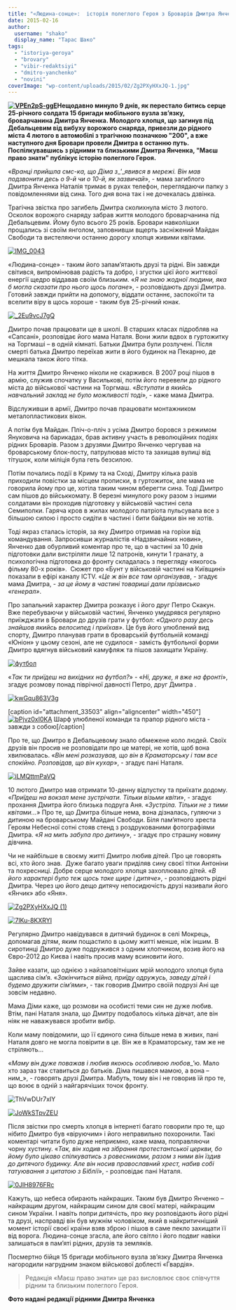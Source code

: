 ```yaml
---
title: "«Людина-сонце»:  історія полеглого Героя з Броварів Дмитра Янченка"
date: 2015-02-16
author: 
  username: "shako"
  display_name: "Тарас Шако"
tags: 
  - "istoriya-geroya"
  - "brovary"
  - "vibir-redaktsiyi"
  - "dmitro-yanchenko"
  - "novini"
coverImage: "wp-content/uploads/2015/02/Zg2PXyHXxJQ-1.jpg"
---
```


**[![VPEn2pS-ggE](https://mpz.brovary.org/wp-content/uploads/2015/02/VPEn2pS-ggE.jpg)](https://mpz.brovary.org/wp-content/uploads/2015/02/VPEn2pS-ggE.jpg)Нещодавно минуло 9 днів, як перестало битись серце 25-річного солдата 15 бригади мобільного вузла зв’язку, броварчанина Дмитра Янченка. Молодого хлопця, що загинув під Дебальцевим від вибуху ворожого снаряда, привезли до рідного міста 4 лютого в автомобілі з трагічною позначкою "200", а вже наступного дня Бровари провели Дмитра в останню путь. Поспілкувавшись з рідними та близькими Дмитра Янченка, "Маєш право знати" публікує історію полеглого Героя.**

«_Вранці прийшла смс-ка, що Діма з__’__явився в мережі. Він мав подзвонити десь о 9-й чи о 10-й, як зазвичай_», - мама загиблого Дмитра Янченка Наталія тримає в руках телефон, переглядаючи папку з повідомленнями від сина. Того дня вона так і не дочекалась дзвінка.

Трагічна звістка про загибель Дмитра сколихнула місто 3 лютого. Осколок ворожого снаряду забрав життя молодого броварчанина під Дебальцевим. Йому було всього 25 років. Бровари навколішки прощались зі своїм янголом, заповнивши вщерть засніжений Майдан Свободи та вистеляючи останню дорогу хлопця живими квітами.

[![IMG_0043](https://mpz.brovary.org/wp-content/uploads/2015/02/IMG_0043.jpg)](https://mpz.brovary.org/wp-content/uploads/2015/02/IMG_0043.jpg)

«Людина-сонце» - таким його запам’ятають друзі та рідні. Він завжди світився, випромінював радість та добро, і згустки цієї його життєвої енергії щедро віддавав своїм близьким. «_Я не знаю жодної людини, яка б могла сказати про нього щось погане_», - розповідають друзі Дмитра. Готовий завжди прийти на допомогу, віддати останнє, заспокоїти та вселити віру в щось хороше - таким був 25-річний юнак.

[![_2Eu9vcJ7gQ](https://mpz.brovary.org/wp-content/uploads/2015/02/2Eu9vcJ7gQ.jpg)](https://mpz.brovary.org/wp-content/uploads/2015/02/2Eu9vcJ7gQ.jpg)

Дмитро почав працювати ще в школі. В старших класах підробляв на «Сапсані», розповідає його мама Наталя. Вони жили вдвох в гуртожитку на Торгмаші – в одній кімнаті. Батьки Дмитра були розлучені. Після смерті батька Дмитро переїхав жити в його будинок на Пекарню, де мешкала також його тітка.

На життя Дмитро Янченко ніколи не скаржився. В 2007 році пішов в армію, служив спочатку у Василькові, потім його перевели до рідного міста до військової частини на Торгмаш. «_Вступати в якийсь навчальний заклад не було можливості тоді_», - каже мама Дмитра.

Відслуживши в армії, Дмитро почав працювати монтажником металопластикових вікон.

А потім був Майдан. Пліч-о-пліч з усіма Дмитро боровся з режимом Януковича на барикадах, брав активну участь в революційних подіях рідних Броварів. Разом з друзями Дмитро Янченко чергував на броварському блок-посту, патрулював місто та захищав вулиці від тітушок, коли міліція була геть безсилою.

Потім почались події в Криму та на Сході, Дмитру кілька разів приходили повістки за місцем прописки, в гуртожиток, але мама не говорила йому про це, хотіла таким чином вберегти сина. Тоді Дмитро сам пішов до військкомату. В березні минулого року разом з іншими солдатами він проходив підготовку у військовій частині села Семиполки. Гаряча кров в жилах молодого патріота пульсувала все з більшою силою і просто сидіти в частині і бити байдики він не хотів.

Тоді якраз сталась історія, за яку Дмитро отримав на горіхи від командування. Запросивши журналістів «Надзвичайних новин», Янченко дав обурливий коментар про те, що в частині за 10 днів підготовки дали вистріляти лише 12 патронів, кинути 1 гранату, а психологічна підготовка до фронту складалась з перегляду «якогось фільму 80-х років».  Сюжет про «Бунт у військовій частині на Київщині» показали в ефірі каналу ICTV. «_Це ж він все там організував_, - згадує мама Дмитра, - _за це йому в частині товариші дали прізвисько «генерал»_.

Про запальний характер Дмитра розказує і його друг Петро Скакун. Вже перебуваючи у військовій частині, Янченко умудрявся регулярно приїжджати в Бровари до друзів грати у футбол: _«Одного разу десь знайшов якийсь велосипед і приїхав»_. Це був його улюблений вид спорту, Дмитро планував грати в броварській футбольній команді «Юніон» у цьому сезоні, але не судилося - замість футбольної форми Дмитро вдягнув військовий камуфляж та пішов захищати Україну.

[![футбол](https://mpz.brovary.org/wp-content/uploads/2015/02/futbol.jpg)](https://mpz.brovary.org/wp-content/uploads/2015/02/futbol.jpg)

«_Так ти приїдеш на вихідних на футбол?_» - «_Ні, друже, я вже на фронті_», згадує розмову понад піврічної давності Петро, друг Дмитра .

[![kwGqu863V3g](https://mpz.brovary.org/wp-content/uploads/2015/02/kwGqu863V3g.jpg)](https://mpz.brovary.org/wp-content/uploads/2015/02/kwGqu863V3g.jpg)

\[caption id="attachment\_33503" align="aligncenter" width="450"\][![bPjvz0xI0KA](https://mpz.brovary.org/wp-content/uploads/2015/02/bPjvz0xI0KA.jpg)](https://mpz.brovary.org/wp-content/uploads/2015/02/bPjvz0xI0KA.jpg) Шарф улюбленої команди та прапор рідного міста - завжди з собою\[/caption\]

Про те, що Дмитро в Дебальцевому знало обмежене коло людей. Своїх друзів він просив не розповідати про це матері, не хотів, щоб вона хвилювалась. «_Він мені розказував, що він в Краматорську і там все спокійно. Розповідав, що він кухар_», - згадує пані Наталя.

[![iLMQttmPaVQ](https://mpz.brovary.org/wp-content/uploads/2015/02/iLMQttmPaVQ.jpg)](https://mpz.brovary.org/wp-content/uploads/2015/02/iLMQttmPaVQ.jpg)

10 лютого Дмитро мав отримати 10-денну відпустку та приїхати додому. «_Приїдеш на вокзал мене зустрічати. Тільки візьми квіти_», - згадує прохання Дмитра його близька подруга Аня. «_Зустріла. Тільки не з тими квітами..._» Про те, що Дмитра більше нема, вона дізналась, гуляючи з дитиною на броварському Майдані Свободи. Біля пам’ятного хреста Героям Небесної сотні стояв стенд з роздрукованими фотографіями Дмитра. «_Я на мить забула про дитину_», - згадує про страшну новину дівчина.

Чи не найбільше в своєму житті Дмитро любив дітей. Про це говорять всі, хто його знав.  Дуже багато уваги приділяв сину своєї тітки Антоніни та похресниці. Добре серце молодого хлопця захоплювало дітей. «_В його характері було теж щось таке щире і дитяче»_, - розповідають рідні Дмитра. Через цю його дещо дитячу непосидючість друзі називали його «Янчик» або «Яня».

[![Zg2PXyHXxJQ (1)](https://mpz.brovary.org/wp-content/uploads/2015/02/Zg2PXyHXxJQ-1.jpg)](https://mpz.brovary.org/wp-content/uploads/2015/02/Zg2PXyHXxJQ-1.jpg)

[![7lKu-8KXRYI](https://mpz.brovary.org/wp-content/uploads/2015/02/7lKu-8KXRYI.jpg)](https://mpz.brovary.org/wp-content/uploads/2015/02/7lKu-8KXRYI.jpg)

Регулярно Дмитро навідувався в дитячий будинок в селі Мокрець, допомагав дітям, яким пощастило в цьому житті менше, ніж іншим. В сиротинці Дмитро дуже подружився з одним хлопчиком, возив його на Євро-2012 до Києва і навіть просив маму всиновити його.

Зайве казати, що однією з найзаповітніших мрій молодого хлопця була щаслива сім’я. «_Закінчиться війна, приїду одружусь, заведу дітей і будемо дружити сім’ями_», - так говорив Дмитро своїй подрузі Ані ще зовсім недавно.

Мама Діми каже, що розмови на особисті теми син не дуже любив. Втім, пані Наталя знала, що Дмитру подобалось кілька дівчат, але він ніяк не наважувався зробити вибір.

Коли маму повідомили, що її єдиного сина більше нема в живих, пані Наталя довго не могла повірити в це. Він же в Краматорську, там же не стріляють…

«_Маму він дуже поважав і любив якоюсь особливою любов__’ю. Мало хто зараз так ставиться до батьків. Діма пишався мамою, а вона – ним_», - говорять друзі Дмитра. Мабуть, тому він і не говорив їй про те, що воює в одній з найгарячіших точок фронту.

![ThVwDUr7xIY](https://mpz.brovary.org/wp-content/uploads/2015/02/ThVwDUr7xIY.jpg)

[![JoWkSTpvZEU](https://mpz.brovary.org/wp-content/uploads/2015/02/JoWkSTpvZEU.jpg)](https://mpz.brovary.org/wp-content/uploads/2015/02/JoWkSTpvZEU.jpg)

Після звістки про смерть хлопця в інтернеті багато говорили про те, що нібито Дмитро був «віруючим» і його неправильно похоронили. Такі коментарі читати було дуже неприємно, каже мама, поправляючи чорну хустину. «_Так, він ходив на зібрання протестантської церкви, бо йому було цікаво спілкуватись з ровесниками, разом з ними він їздив до дитячого будинку. Але він носив православний хрест, набив собі татуювання з цитатою з Біблії_», - розповідає пані Наталя.

[![0JlH8976FRc](https://mpz.brovary.org/wp-content/uploads/2015/02/0JlH8976FRc.jpg)](https://mpz.brovary.org/wp-content/uploads/2015/02/0JlH8976FRc.jpg)

Кажуть, що небеса обирають найкращих. Таким був Дмитро Янченко – найкращим другом, найкращим сином для своєї матері, найкращим сином України. І навіть попри дитячість, про яку розповідають його рідні та друзі, насправді він був мужнім чоловіком, який в найкритичніший момент історії своєї країни взяв зброю і пішов в саме пекло захищати її від ворога. Людина-сонце згасла, але його світло і його подвиг навіки залишаться в пам’яті рідних, друзів та земляків.

Посмертно бійця 15 бригади мобільного вузла зв’язку Дмитра Янченка нагородили нагрудним знаком військової доблесті «Гвардія».

> Редакція «Маєш право знати» ще раз висловлює своє співчуття рідним та близьким полеглого Героя.

**Фото надані редакції рідними Дмитра Янченка**
